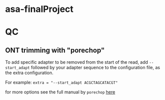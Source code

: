 # asa-finalProject

# QC
## ONT trimming with "porechop" 
To add specific adapter to be removed from the start of the read, add `--start_adapt` followed by your adapter sequence to the configuration file, as the extra configuration. 

For example: `extra = "--start_adapt ACGCTAGCATACGT"`

for more options see the full manual by `porechop` [here](https://github.com/rrwick/Porechop)